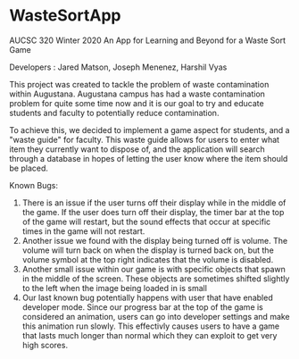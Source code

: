 # WasteSortApp
AUCSC 320 Winter 2020 An App for Learning and Beyond for a Waste Sort Game

Developers : Jared Matson, Joseph Menenez, Harshil Vyas

This project was created to tackle the problem of waste contamination within Augustana. Augustana campus has
had a waste contamination problem for quite some time now and it is our goal to try and educate students and faculty
to potentially reduce contamination.

To achieve this, we decided to implement a game aspect for students, and a "waste guide" for faculty. This waste guide allows for users
to enter what item they currently want to dispose of, and the application will search through a database in hopes of letting
the user know where the item should be placed.

Known Bugs: 
1.  There is an issue if the user turns off their display while in the middle of the game. If the user does turn off their display, the timer bar at the top
of the game will restart, but the sound effects that occur at specific times in the game will not restart.
2.  Another issue we found with the display being turned off is volume. The volume will turn back on when the display is turned back on, but the volume symbol at the top right
indicates that the volume is disabled.
3.  Another small issue within our game is with specific objects that  spawn in the middle of the screen. These objects are sometimes
shifted slightly to the left when the image being loaded in is small
4.  Our last known bug potentially happens with user that have enabled developer mode. Since our progress bar at the top of the game
is considered an animation, users can go into developer settings and make this animation run slowly. This effectivly causes users to have a game that
lasts much longer than normal which they can exploit to get very high scores.
